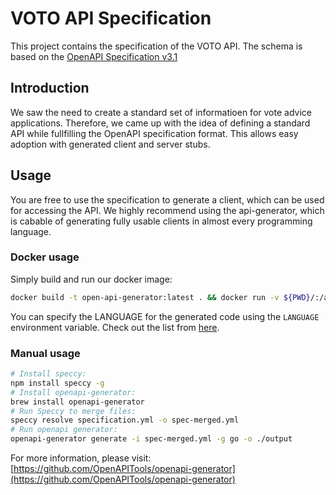 # VOTO API Specification

This project contains the specification of the VOTO API. The schema is based on the [OpenAPI Specification v3.1](https://github.com/OAI/OpenAPI-Specification)

## Introduction

We saw the need to create a standard set of informatioen for vote advice applications. Therefore, we came up with the idea of defining a standard API while fullfilling the OpenAPI specification format. This allows easy adoption with generated client and server stubs.

## Usage

You are free to use the specification to generate a client, which can be used for accessing the API. We highly recommend using the api-generator, which is cabable of generating fully usable clients in almost every programming language.

### Docker usage

Simply build and run our docker image:

```sh
docker build -t open-api-generator:latest . && docker run -v ${PWD}/:/app/ -e LANGUAGE=go open-api-generator
```

You can specify the LANGUAGE for the generated code using the `LANGUAGE` environment variable. Check out the list from [here](https://openapi-generator.tech/docs/generators/).

### Manual usage

```sh
# Install speccy:
npm install speccy -g
# Install openapi-generator:
brew install openapi-generator
# Run Speccy to merge files:
speccy resolve specification.yml -o spec-merged.yml
# Run openapi generator:
openapi-generator generate -i spec-merged.yml -g go -o ./output
```

For more information, please visit: [https://github.com/OpenAPITools/openapi-generator](https://github.com/OpenAPITools/openapi-generator)
